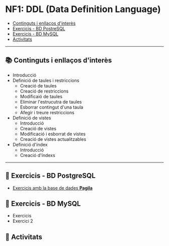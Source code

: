 # NF1: DDL (Data Definition Language)
* [Continguts i enllaços d'interès](#continguts)
* [Exercicis - BD PostreSQL](#exercicis-pgsql)
* [Exercicis - BD MySQL](#exercicis-mysql)
* [Activitats](#activitats)
---
## <a id="continguts"></a>:books: Continguts i enllaços d'interès
* Introducció
* Definició de taules i restriccions
    * Creació de taules
    * Creació de restriccions
    * Modificaió de taules
    * Eliminar l'estrucutra de taules
    * Esborrar contingut d'una taula
    * Afegir i treure restriccions
* Definició de vistes
    * Introducció
    * Creació de vistes
    * Modificació i esborrat de vistes
    * Creació de vistes actualitzables    
* Definició d'índex
    * Introducció
    * Creació d'índexs
---

## <a id="exercicis-pgsql"></a>:notebook: Exercicis - BD PostgreSQL
* [Exercicis amb la base de dades **Pagila**](NF1-exercicis-bd-postgresql.md)
## <a id="exercicis-mysql"></a>:notebook: Exercicis - BD MySQL
* Exercicis
* Exercici 2
## <a id="activitats"></a>:pencil: Activitats